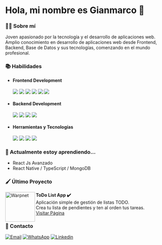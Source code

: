 # Hola, mi nombre es Gianmarco 👋

### 👨‍💻 Sobre mí

Joven apasionado por la tecnología y el desarrollo de aplicaciones web. Amplio conocimiento en desarrollo de aplicaciones web desde Frontend, Backend, Base de Datos y sus tecnologías, comenzando en el mundo profesional.

### 📚 Habilidades

- #### Frontend Development
  <p>
      <img src="https://img.shields.io/badge/HTML5-E34F26?style=for-the-badge&logo=html5&logoColor=white">
      <img src="https://img.shields.io/badge/CSS3-1572B6?style=for-the-badge&logo=css3&logoColor=white">
      <img src="https://img.shields.io/badge/Sass-cc6698?style=for-the-badge&logo=sass&logoColor=white">
      <img src="https://img.shields.io/badge/TailwindCss-16b0b6?style=for-the-badge&logo=TailwindCss&logoColor=white">
      <img src="https://img.shields.io/badge/React-20232A?style=for-the-badge&logo=react&logoColor=61DAFB">
      <img src="https://img.shields.io/badge/Redux-7449bc?style=for-the-badge&logo=redux&logoColor=white">
  </p>
- #### Backend Development
  <p>
      <img src="https://img.shields.io/badge/Node.js-339933?style=for-the-badge&logo=nodedotjs&logoColor=white">
      <img src="https://img.shields.io/badge/Express.js-000000?style=for-the-badge&logo=express&logoColor=white">
      <img src="https://img.shields.io/badge/PostgreSQL-005C84?style=for-the-badge&logo=postgresql&logoColor=white">
      <img src="https://img.shields.io/badge/Sequelize-293f68?style=for-the-badge&logo=sequelize&logoColor=white">
  </p>
- #### Herramientas y Tecnologías
  <p>
      <img src="https://img.shields.io/badge/Git-F05032?style=for-the-badge&logo=git&logoColor=white">
      <img src="https://img.shields.io/badge/GitHub-100000?style=for-the-badge&logo=github&logoColor=white">
      <img src="https://img.shields.io/badge/Postman-fb6a33?style=for-the-badge&logo=Postman&logoColor=white">
      <img src="https://img.shields.io/badge/Figma-2c2f36?style=for-the-badge&logo=Figma&logoColor=white">
  </p>
 
### 🌱 Actualmente estoy aprendiendo...

- React Js Avanzado
- React Native / TypeScript / MongoDB 

### 🖌️ Último Proyecto

[<img align="left" height="94px" width="94px" alt="Warpnet" src="https://is2-ssl.mzstatic.com/image/thumb/Purple123/v4/e8/0d/c9/e80dc9b8-5d50-2562-dfd4-4084e4c74397/TodoAppIcon-0-1x_U007emarketing-0-0-85-220-0-10.png/400x400.png"/>](https://gianmarcovc.github.io/ToDo-List/) 
**ToDo List App ✔️** \
Aplicación simple de gestión de listas TODO. \
Crea tu lista de pendientes y ten al orden tus tareas. \
[Visitar Página](https://gianmarcovc.github.io/ToDo-List/) 

<!-- ---

[<img align="left" height="94px" width="94px" alt="Warpnet" src="imagen del pi"/>](url pi)
**Level Up - Un mundo de Videojuegos 🎮** \
Proyecto Individual para el Bootcamp de SoyHenry sobre Videojuegos.  
Busca y publica la información básica de tu juego Favorito.  
[Visitar Página](url pi) 
 -->

### 💬 Contacto

[![Email](https://img.shields.io/badge/gmail-e03f19?style=for-the-badge&logo=gmail&logoColor=white&labelColor=101010)](mailto:gianmarcovalentinc@gmail.com)
[![WhatsApp](https://img.shields.io/badge/whatsapp-41b955?style=for-the-badge&logo=whatsapp&logoColor=white&labelColor=101010)](https://wa.link/jsvbr3)
[![Linkedin](https://img.shields.io/badge/linkedin-0177b5?style=for-the-badge&logo=linkedin&logoColor=white&labelColor=101010)](https://www.linkedin.com/in/gianmarco-valentin)

